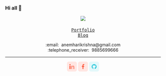 ### Hi all 👋

<p align="center">
  <img src="https://image.prntscr.com/image/RirO3Q2eRJe4KwDO-mDEHA.gif" style="height: auto">
  <br />
  <samp>
    <br />
    <a href="https://harikrishna.netlify.app/" target="_blank">Portfolio</a>
    <br />
    <a href="https://harikrishna.hashnode.dev/" target="_blank">Blog</a>
  </samp>
  <br />
  <p align="center">
    :email:&nbsp;&nbsp;anemharikrishna@gmail.com<br />
    :telephone_receiver:&nbsp;&nbsp;9885699666<br />
  </p>
  <hr />
  <p align="center">
    <a href="https://www.linkedin.com/in/anemharikrishna" alt="Linkedin"><img src="https://github.com/HariKrishna-9885699666/HariKrishna-9885699666/blob/master/linkedin.png"></a>
    <a href="https://www.facebook.com/anemharikrishna" alt="Facebook"><img src="https://github.com/HariKrishna-9885699666/HariKrishna-9885699666/blob/master/facebook.png"></a>
    <a href="https://github.com/HariKrishna-9885699666" alt="GitHub"><img src="https://github.com/HariKrishna-9885699666/HariKrishna-9885699666/blob/master/github.png"></a>
  </p>
</p>
